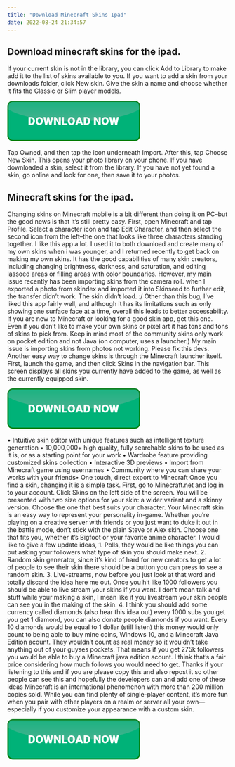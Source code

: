 ```yaml
---
title: "Download Minecraft Skins Ipad"
date: 2022-08-24 21:34:57
---
```


## Download minecraft skins for the ipad.

If your current skin is not in the library, you can click Add to Library to make add it to the list of skins available to you. If you want to add a skin from your downloads folder, click New skin. Give the skin a name and choose whether it fits the Classic or Slim player models.

[![button](https://github.com/minecraftbay/minecraftbay.github.io/blob/main/dlbutton.png?raw=true)](https://minecraftsync.com/download-minecraft-skin)


Tap Owned, and then tap the icon underneath Import. After this, tap Choose New Skin. This opens your photo library on your phone. If you have downloaded a skin, select it from the library. If you have not yet found a skin, go online and look for one, then save it to your photos.

## Minecraft skins for the ipad.

Changing skins on Minecraft mobile is a bit different than doing it on PC–but the good news is that it’s still pretty easy. First, open Minecraft and tap Profile. Select a character icon and tap Edit Character, and then select the second icon from the left–the one that looks like three characters standing together.
I like this app a lot. I used it to both download and create many of my own skins when i was younger, and I returned recently to get back on making my own skins. It has the good capabilities of many skin creators, including changing brightness, darkness, and saturation, and editing lassoed areas or filling areas with color boundaries. However, my main issue recently has been importing skins from the camera roll. when I exported a photo from skindex and imported it into Skinseed to further edit, the transfer didn’t work. The skin didn’t load. :/ Other than this bug, I’ve liked this app fairly well, and although it has its limitations such as only showing one surface face at a time, overall this leads to better accessability. If you are new to Minecraft or looking for a good skin app, get this one. Even if you don’t like to make your own skins or pixel art it has tons and tons of skins to pick from. Keep in mind most of the community skins only work on pocket edition and not Java (on computer, uses a launcher.) My main issue is importing skins from photos not working. Please fix this devs.
Another easy way to change skins is through the Minecraft launcher itself. First, launch the game, and then click Skins in the navigation bar. This screen displays all skins you currently have added to the game, as well as the currently equipped skin.

[![button](https://github.com/minecraftbay/minecraftbay.github.io/blob/main/dlbutton.png?raw=true)](https://minecraftsync.com/download-minecraft-skin)


• Intuitive skin editor with unique features such as intelligent texture generation • 10,000,000+ high quality, fully searchable skins to be used as it is, or as a starting point for your work • Wardrobe feature providing customized skins collection • Interactive 3D previews • Import from Minecraft game using usernames • Community where you can share your works with your friends• One touch, direct export to Minecraft
Once you find a skin, changing it is a simple task. First, go to Minecraft.net and log in to your account. Click Skins on the left side of the screen. You will be presented with two size options for your skin: a wider variant and a skinny version. Choose the one that best suits your character.
Your Minecraft skin is an easy way to represent your personality in-game. Whether you’re playing on a creative server with friends or you just want to duke it out in the battle mode, don’t stick with the plain Steve or Alex skin. Choose one that fits you, whether it’s Bigfoot or your favorite anime character.
I would like to give a few update ideas, 1. Polls, they would be like things you can put asking your followers what type of skin you should make next. 2. Random skin generator, since it’s kind of hard for new creators to get a lot of people to see their skin there should be a button you can press to see a random skin. 3. Live-streams, now before you just look at that word and totally discard the idea here me out. Once you hit like 1000 followers you should be able to live stream your skins if you want. I don’t mean talk and stuff while your making a skin, I mean like if you livestream your skin people can see you in the making of the skin. 4. I think you should add some currency called diamonds (also hear this idea out) every 1000 subs you get you get 1 diamond, you can also donate people diamonds if you want. Every 10 diamonds would be equal to 1 dollar (still listen) this money would only count to being able to buy mine coins, Windows 10, and a Minecraft Java Edition acount. They wouldn’t count as real money so it wouldn’t take anything out of your guyses pockets. That means if you get 275k followers you would be able to buy a Minecraft java edition acount. I think that’s a fair price considering how much follows you would need to get. Thanks if your listening to this and if you are please copy this and also repost it so other people can see this and hopefully the developers can and add one of these ideas
Minecraft is an international phenomenon with more than 200 million copies sold. While you can find plenty of single-player content, it’s more fun when you pair with other players on a realm or server all your own—especially if you customize your appearance with a custom skin.


[![button](https://github.com/minecraftbay/minecraftbay.github.io/blob/main/dlbutton.png?raw=true)](https://minecraftsync.com/download-minecraft-skin)